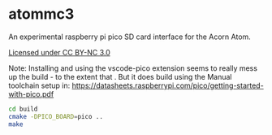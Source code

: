 # atommc3

An experimental raspberry pi pico SD card interface for the Acorn Atom.

[Licensed under CC BY-NC 3.0](https://creativecommons.org/licenses/by-nc/3.0/)

Note: Installing and using the vscode-pico extension seems to really mess up the build - to the extent that . But it does build using the Manual toolchain setup in: https://datasheets.raspberrypi.com/pico/getting-started-with-pico.pdf

~~~bash
cd build
cmake -DPICO_BOARD=pico ..
make
~~~
